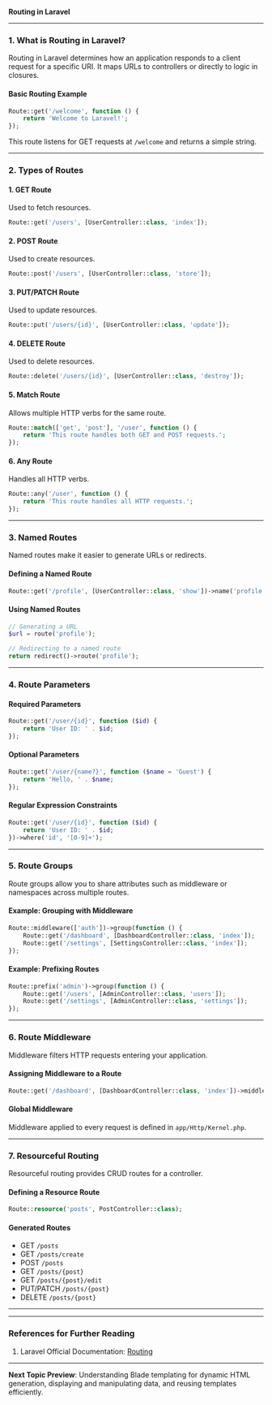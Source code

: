 **Routing in Laravel**

---

### **1. What is Routing in Laravel?**
Routing in Laravel determines how an application responds to a client request for a specific URI. It maps URLs to controllers or directly to logic in closures.

#### **Basic Routing Example**
```php
Route::get('/welcome', function () {
    return 'Welcome to Laravel!';
});
```
This route listens for GET requests at `/welcome` and returns a simple string.

---

### **2. Types of Routes**

#### **1. GET Route**
Used to fetch resources.
```php
Route::get('/users', [UserController::class, 'index']);
```

#### **2. POST Route**
Used to create resources.
```php
Route::post('/users', [UserController::class, 'store']);
```

#### **3. PUT/PATCH Route**
Used to update resources.
```php
Route::put('/users/{id}', [UserController::class, 'update']);
```

#### **4. DELETE Route**
Used to delete resources.
```php
Route::delete('/users/{id}', [UserController::class, 'destroy']);
```

#### **5. Match Route**
Allows multiple HTTP verbs for the same route.
```php
Route::match(['get', 'post'], '/user', function () {
    return 'This route handles both GET and POST requests.';
});
```

#### **6. Any Route**
Handles all HTTP verbs.
```php
Route::any('/user', function () {
    return 'This route handles all HTTP requests.';
});
```

---

### **3. Named Routes**
Named routes make it easier to generate URLs or redirects.

#### **Defining a Named Route**
```php
Route::get('/profile', [UserController::class, 'show'])->name('profile');
```

#### **Using Named Routes**
```php
// Generating a URL
$url = route('profile');

// Redirecting to a named route
return redirect()->route('profile');
```

---

### **4. Route Parameters**

#### **Required Parameters**
```php
Route::get('/user/{id}', function ($id) {
    return 'User ID: ' . $id;
});
```

#### **Optional Parameters**
```php
Route::get('/user/{name?}', function ($name = 'Guest') {
    return 'Hello, ' . $name;
});
```

#### **Regular Expression Constraints**
```php
Route::get('/user/{id}', function ($id) {
    return 'User ID: ' . $id;
})->where('id', '[0-9]+');
```

---

### **5. Route Groups**
Route groups allow you to share attributes such as middleware or namespaces across multiple routes.

#### **Example: Grouping with Middleware**
```php
Route::middleware(['auth'])->group(function () {
    Route::get('/dashboard', [DashboardController::class, 'index']);
    Route::get('/settings', [SettingsController::class, 'index']);
});
```

#### **Example: Prefixing Routes**
```php
Route::prefix('admin')->group(function () {
    Route::get('/users', [AdminController::class, 'users']);
    Route::get('/settings', [AdminController::class, 'settings']);
});
```

---

### **6. Route Middleware**
Middleware filters HTTP requests entering your application.

#### **Assigning Middleware to a Route**
```php
Route::get('/dashboard', [DashboardController::class, 'index'])->middleware('auth');
```

#### **Global Middleware**
Middleware applied to every request is defined in `app/Http/Kernel.php`.

---

### **7. Resourceful Routing**
Resourceful routing provides CRUD routes for a controller.

#### **Defining a Resource Route**
```php
Route::resource('posts', PostController::class);
```

#### **Generated Routes**
- GET `/posts`
- GET `/posts/create`
- POST `/posts`
- GET `/posts/{post}`
- GET `/posts/{post}/edit`
- PUT/PATCH `/posts/{post}`
- DELETE `/posts/{post}`

---

---

### **References for Further Reading**
1. Laravel Official Documentation: [Routing](https://laravel.com/docs/10.x/routing)
---

**Next Topic Preview**: Understanding Blade templating for dynamic HTML generation, displaying and manipulating data, and reusing templates efficiently.

